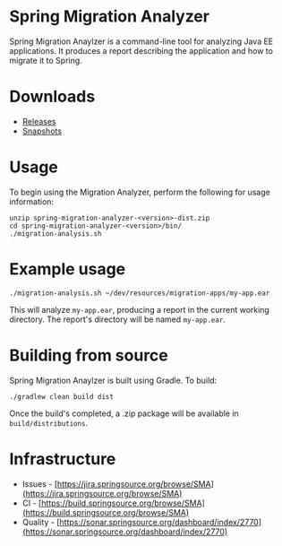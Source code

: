 # Spring Migration Analyzer

Spring Migration Anaylzer is a command-line tool for analyzing Java EE applications. It produces a report describing the application and how to migrate it to Spring.

# Downloads
- [Releases](http://www.springsource.org/download/community?project=Spring%20Migration%20Analyzer)
- [Snapshots](http://repo.springsource.org/simple/libs-snapshot-local/org/springframework/migrationanalyzer/spring-migration-analyzer/1.0.0.BUILD-SNAPSHOT/)

# Usage

To begin using the Migration Analyzer, perform the following for usage information:

	unzip spring-migration-analyzer-<version>-dist.zip
	cd spring-migration-analyzer-<version>/bin/
	./migration-analysis.sh

# Example usage

	./migration-analysis.sh ~/dev/resources/migration-apps/my-app.ear

This will analyze `my-app.ear`, producing a report in the current working directory. The report's directory will be named `my-app.ear`.

# Building from source

Spring Migration Anaylzer is built using Gradle. To build:

	./gradlew clean build dist

Once the build's completed, a .zip package will be available in `build/distributions`.

# Infrastructure

- Issues - [https://jira.springsource.org/browse/SMA](https://jira.springsource.org/browse/SMA)
- CI - [https://build.springsource.org/browse/SMA](https://build.springsource.org/browse/SMA)
- Quality - [https://sonar.springsource.org/dashboard/index/2770](https://sonar.springsource.org/dashboard/index/2770)